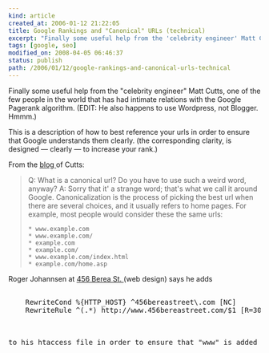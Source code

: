 ```yaml
---
kind: article
created_at: 2006-01-12 21:22:05
title: Google Rankings and "Canonical" URLs (technical)
excerpt: "Finally some useful help from the 'celebrity engineer' Matt Cutts, one of the few people in the world that has had intimate relations with the Google Pagerank algorithm."
tags: [google, seo]
modified_on: 2008-04-05 06:46:37
status: publish 
path: /2006/01/12/google-rankings-and-canonical-urls-technical
---
```


Finally some useful help from the "celebrity engineer" Matt Cutts, one of the few people in the world that has had intimate relations with the Google Pagerank algorithm.  (EDIT: He also happens to use Wordpress, not Blogger. Hmmm.)

This is a description of how to best reference your urls in order to ensure that Google understands them clearly. (the corresponding clarity, is designed &mdash; clearly &mdash; to increase your rank.) 

From the <a href="http://www.mattcutts.com/blog/seo-advice-url-canonicalization/">blog </a>of Cutts: 

<blockquote class="large">Q: What is a canonical url? Do you have to use such a weird word, anyway?
A: Sorry that it' a strange word; that's what we call it around Google. Canonicalization is the process of picking the best url when there are several choices, and it usually refers to home pages. For example, most people would consider these the same urls:

    * www.example.com
    * www.example.com/
    * example.com
    * example.com/
    * www.example.com/index.html
    * example.com/home.asp
</blockquote>

Roger Johannsen at <a href="http://www.456bereastreet.com/archive/200601/search_engines_and_canonical_urls/#comments">456 Berea St. </a>(web design) says he adds 

<pre class="language-apacheconf">

    RewriteCond %{HTTP_HOST} ^456bereastreet\.com [NC]
    RewriteRule ^(.*) http://www.456bereastreet.com/$1 [R=301,L]



to his htaccess file in order to ensure that "www" is added to all requests for a page on his server. Great work. Great post. Thanks, Matt and Roger. 


